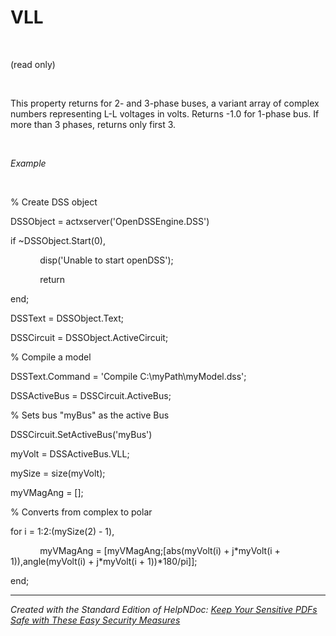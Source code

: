 # VLL

&nbsp;

(read only)

&nbsp;

This property returns for 2- and 3-phase buses, a variant array of complex numbers representing L-L voltages in volts. Returns -1.0 for 1-phase bus. If more than 3 phases, returns only first 3.

&nbsp;

*Example*

&nbsp;

% Create DSS object

DSSObject = actxserver('OpenDSSEngine.DSS')

if ~DSSObject.Start(0),

&nbsp; &nbsp; &nbsp; &nbsp; &nbsp; &nbsp; disp('Unable to start openDSS');

&nbsp; &nbsp; &nbsp; &nbsp; &nbsp; &nbsp; return

end;

DSSText = DSSObject.Text;

DSSCircuit = DSSObject.ActiveCircuit;

% Compile a model &nbsp; &nbsp;

DSSText.Command = 'Compile C:\\myPath\\myModel.dss';

DSSActiveBus = DSSCircuit.ActiveBus;

% Sets bus "myBus" as the active Bus

DSSCircuit.SetActiveBus('myBus')

myVolt = DSSActiveBus.VLL;

mySize = size(myVolt);

myVMagAng = \[\];

% Converts from complex to polar

for i = 1:2:(mySize(2) - 1),

&nbsp; &nbsp; &nbsp; &nbsp; &nbsp; &nbsp; myVMagAng = \[myVMagAng;\[abs(myVolt(i) + j\*myVolt(i + 1)),angle(myVolt(i) + j\*myVolt(i + 1))\*180/pi\]\];

end;

***
_Created with the Standard Edition of HelpNDoc: [Keep Your Sensitive PDFs Safe with These Easy Security Measures](<https://www.helpndoc.com/step-by-step-guides/how-to-generate-an-encrypted-password-protected-pdf-document/>)_
